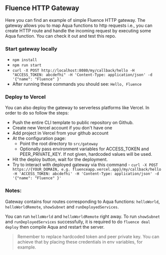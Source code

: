 ## Fluence HTTP Gateway

Here you can find an example of simple Fluence HTTP gateway.
The gateway allows you to map Aqua functions to http requests i.e., you can create HTTP route and handle the incoming request by executing some Aqua function.
You can check it out and test this repo.

### Start gateway locally

- `npm install`
- `npm run start`
- `curl -X POST http://localhost:8080/my/callback/hello -H "ACCESS_TOKEN: abcdefhi" -H 'Content-Type: application/json' -d '{"name": "Fluence" }'`
- After running these commands you should see: `Hello, Fluence`

### Deploy to Vercel

You can also deploy the gateway to serverless platforms like Vercel. In order to do so follow the steps:

- Push the entire CLI template to public repository on Github.
- Create new Vercel account if you don't have one
- Add project in Vercel from your github account
- At the configuration page:
  - Point the root directory to `src/gateway`
  - Optionally pass environment variables for ACCESS_TOKEN and PEER_PRIVATE_KEY. If not given, hardcoded values will be used.
- Hit the deploy button, wait for the deployment.
- Try to interact with deployed gateway via this command - `curl -X POST https://{YOUR_DOMAIN, e.g. fluenceapp.vercel.app}/my/callback/hello -H 'ACCESS_TOKEN: abcdefhi' -H 'Content-Type: application/json' -d '{"name": "Fluence" }'`

### Notes:

Gateway contains four routes corresponding to Aqua functions: `helloWorld`, `helloWorldRemote`, `showSubnet` and `runDeployedServices`.

You can run `helloWorld` and `helloWorldRemote` right away.
To run `showSubnet` and `runDeployedServices` successfully, it is required to do `fluence deal deploy` then compile Aqua and restart the server.

> Remember to replace hardcoded token and peer private key. You can achieve that by placing these credentials in env variables, for example.
